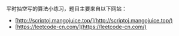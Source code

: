 
平时抽空写的算法小练习，题目主要来自以下网站：

- [http://scriptoj.mangojuice.top/](http://scriptoj.mangojuice.top/)
- [https://leetcode-cn.com/](https://leetcode-cn.com/)
